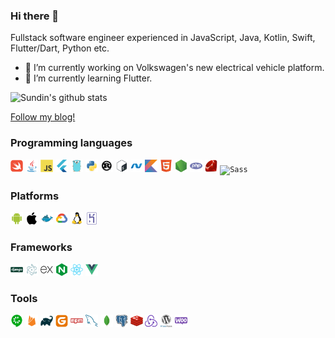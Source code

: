 ### Hi there 👋

Fullstack software engineer experienced in JavaScript, Java, Kotlin, Swift, Flutter/Dart, Python etc.

- 🔭 I’m currently working on Volkswagen's new electrical vehicle platform.
- 🌱 I’m currently learning Flutter.
 
![Sundin's github stats](https://github-readme-stats.vercel.app/api?username=Sundin&show_icons=true&title_color=fff&icon_color=79ff97&text_color=9f9f9f&bg_color=151515)
 
[Follow my blog!](https://sundin.github.io/)

### Programming languages

<code><img height="20" src="https://github.com/devicons/devicon/blob/master/icons/swift/swift-original.svg" title="Swift"></code>
<code><img height="20" src="https://github.com/devicons/devicon/blob/master/icons/java/java-original.svg" title="Java"></code>
<code><img height="20" src="https://github.com/devicons/devicon/blob/master/icons/javascript/javascript-original.svg" title="JavaScript"></code>
<code><img height="20" src="https://github.com/devicons/devicon/blob/master/icons/flutter/flutter-original.svg" title="Flutter"></code>
<code><img height="20" src="https://github.com/devicons/devicon/blob/master/icons/go/go-original.svg" title="Go"></code>
<code><img height="20" src="https://github.com/devicons/devicon/blob/master/icons/python/python-original.svg" title="Python"></code>
<code><img height="20" src="https://github.com/devicons/devicon/blob/master/icons/rust/rust-plain.svg" title="Rust"></code>
<code><img height="20" src="https://github.com/devicons/devicon/blob/master/icons/bash/bash-original.svg" title="Bash"></code>
<code><img height="20" src="https://github.com/devicons/devicon/blob/master/icons/dot-net/dot-net-original.svg" title=".NET"></code>
<code><img height="20" src="https://github.com/devicons/devicon/blob/master/icons/kotlin/kotlin-original.svg" title="Kotlin"></code>
<code><img height="20" src="https://github.com/devicons/devicon/blob/master/icons/html5/html5-original.svg" title="HTML5"></code>
<code><img height="20" src="https://github.com/devicons/devicon/blob/master/icons/nodejs/nodejs-original.svg" title="Node"></code>
<code><img height="20" src="https://github.com/devicons/devicon/blob/master/icons/php/php-plain.svg" title="PHP"></code>
<code><img height="20" src="https://github.com/devicons/devicon/blob/master/icons/ruby/ruby-original.svg" title="Ruby"></code>
<code><img height="20" src="https://github.com/devicons/devicon/tree/master/icons/sass" title="Sass"></code>

### Platforms

<code><img height="20" src="https://github.com/devicons/devicon/blob/master/icons/android/android-original.svg" title="Android"></code>
<code><img height="20" src="https://github.com/devicons/devicon/blob/master/icons/apple/apple-original.svg" title="iOS"></code>
<code><img height="20" src="https://github.com/devicons/devicon/blob/master/icons/docker/docker-original.svg" title="Docker"></code>
<code><img height="20" src="https://github.com/devicons/devicon/blob/master/icons/googlecloud/googlecloud-original.svg" title="Google Cloud"></code>
<code><img height="20" src="https://github.com/devicons/devicon/blob/master/icons/linux/linux-original.svg" title="Linux"></code>
<code><img height="20" src="https://github.com/devicons/devicon/blob/master/icons/heroku/heroku-original.svg" title="Heroku"></code>

### Frameworks

<code><img height="20" src="https://github.com/devicons/devicon/blob/master/icons/django/django-original.svg" title="Django"></code>
<code><img height="20" src="https://github.com/devicons/devicon/blob/master/icons/electron/electron-original.svg" title="Electron"></code>
<code><img height="20" src="https://github.com/devicons/devicon/blob/master/icons/express/express-original.svg" title="Node Express"></code>
<code><img height="20" src="https://github.com/devicons/devicon/blob/master/icons/nginx/nginx-original.svg" title="NGINX"></code>
<code><img height="20" src="https://github.com/devicons/devicon/blob/master/icons/react/react-original.svg" title="React"></code>
<code><img height="20" src="https://github.com/devicons/devicon/blob/master/icons/vuejs/vuejs-original.svg" title="Vue"></code>

### Tools
<code><img height="20" src="https://github.com/devicons/devicon/blob/master/icons/cucumber/cucumber-plain.svg" title="Cucumber"></code>
<code><img height="20" src="https://github.com/devicons/devicon/blob/master/icons/firebase/firebase-plain.svg" title="Firebase"></code>
<code><img height="20" src="https://github.com/devicons/devicon/blob/master/icons/gradle/gradle-plain.svg" title="Gradle"></code>
<code><img height="20" src="https://github.com/devicons/devicon/blob/master/icons/gatling/gatling-plain.svg" title="Gatling"></code>
<code><img height="20" src="https://github.com/devicons/devicon/blob/master/icons/npm/npm-original-wordmark.svg" title="NPM"></code>
<code><img height="20" src="https://github.com/devicons/devicon/blob/master/icons/mysql/mysql-original.svg" title="MySQL"></code>
<code><img height="20" src="https://github.com/devicons/devicon/blob/master/icons/mongodb/mongodb-original.svg" title="MongoDB"></code>
<code><img height="20" src="https://github.com/devicons/devicon/blob/master/icons/postgresql/postgresql-original.svg" title="PostgreSQL"></code>
<code><img height="20" src="https://github.com/devicons/devicon/blob/master/icons/redis/redis-original.svg" title="Redis"></code>
<code><img height="20" src="https://github.com/devicons/devicon/blob/master/icons/redux/redux-original.svg" title="Redux"></code>
<code><img height="20" src="https://github.com/devicons/devicon/blob/master/icons/wordpress/wordpress-original.svg" title="WordPress"></code>
<code><img height="20" src="https://github.com/devicons/devicon/blob/master/icons/woocommerce/woocommerce-original.svg" title="WooCommerce"></code>


<!--
**Sundin/Sundin** is a ✨ _special_ ✨ repository because its `README.md` (this file) appears on your GitHub profile.

Here are some ideas to get you started:

- 🔭 I’m currently working on ...
- 🌱 I’m currently learning ...
- 👯 I’m looking to collaborate on ...
- 🤔 I’m looking for help with ...
- 💬 Ask me about ...
- 📫 How to reach me: ...
- 😄 Pronouns: ...
- ⚡ Fun fact: ...
-->


<!--
Inspired by https://github.com/YazeedAlKhalaf/YazeedAlKhalaf/blob/master/README.md
Find icons to use here https://github.com/devicons/devicon/tree/master/icons
-->
